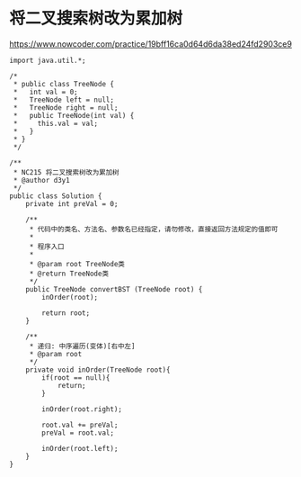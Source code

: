 # 将二叉搜索树改为累加树
https://www.nowcoder.com/practice/19bff16ca0d64d6da38ed24fd2903ce9

    import java.util.*;
    
    /*
     * public class TreeNode {
     *   int val = 0;
     *   TreeNode left = null;
     *   TreeNode right = null;
     *   public TreeNode(int val) {
     *     this.val = val;
     *   }
     * }
     */
    
    /**
     * NC215 将二叉搜索树改为累加树
     * @author d3y1
     */
    public class Solution {
        private int preVal = 0;
    
        /**
         * 代码中的类名、方法名、参数名已经指定，请勿修改，直接返回方法规定的值即可
         *
         * 程序入口
         *
         * @param root TreeNode类
         * @return TreeNode类
         */
        public TreeNode convertBST (TreeNode root) {
            inOrder(root);
    
            return root;
        }
    
        /**
         * 递归: 中序遍历(变体)[右中左]
         * @param root
         */
        private void inOrder(TreeNode root){
            if(root == null){
                return;
            }
    
            inOrder(root.right);
    
            root.val += preVal;
            preVal = root.val;
    
            inOrder(root.left);
        }
    }
    

